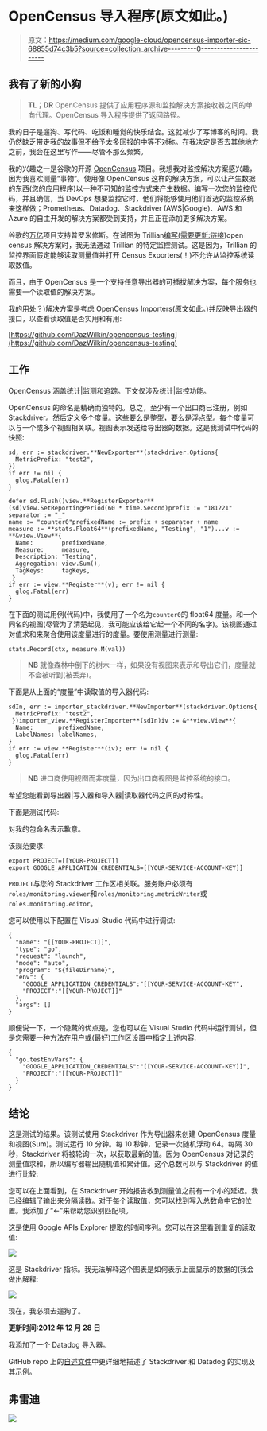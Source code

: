 # OpenCensus 导入程序(原文如此。)

> 原文：<https://medium.com/google-cloud/opencensus-importer-sic-68855d74c3b5?source=collection_archive---------0----------------------->

## 我有了新的小狗

> **TL；DR** OpenCensus 提供了应用程序源和监控解决方案接收器之间的单向代理。OpenCensus 导入程序提供了返回路径。

我的日子是遛狗、写代码、吃饭和睡觉的快乐结合。这就减少了写博客的时间。我仍然缺乏带走我的故事但不给予太多回报的中等不对称。在我决定是否去其他地方之前，我会在这里写作——尽管不那么频繁。

我的兴趣之一是谷歌的开源 [OpenCensus](http://opencensus.io) 项目。我想我对监控解决方案感兴趣，因为我喜欢测量“事物”。使用像 OpenCensus 这样的解决方案，可以让产生数据的东西(您的应用程序)以一种不可知的监控方式来产生数据。编写一次您的监控代码，并且确信，当 DevOps 想要监控它时，他们将能够使用他们首选的监控系统来这样做；Prometheus、Datadog、Stackdriver (AWS|Google)、AWS 和 Azure 的自主开发的解决方案都受到支持，并且正在添加更多解决方案。

谷歌的[万亿](http://github.com/google/trillian)项目支持普罗米修斯。在试图为 Trillian[编写(需要更新:](https://github.com/google/trillian)[链接](https://gist.github.com/DazWilkin/cb0592ff63fbb4fed1c473e7aeb5a3a5))open census 解决方案时，我无法通过 Trillian 的特定监控测试。这是因为，Trillian 的监控界面假定能够读取测量值并打开 Census Exporters(！)不允许从监控系统读取数值。

而且，由于 OpenCensus 是一个支持任意导出器的可插拔解决方案，每个服务也需要一个读取值的解决方案。

我的用处？)解决方案是考虑 OpenCensus Importers(原文如此。)并反映导出器的接口，以查看读取值是否实用和有用:

[https://github.com/DazWilkin/opencensus-testing](https://github.com/DazWilkin/opencensus-testing)

## 工作

OpenCensus 涵盖统计|监测和追踪。下文仅涉及统计|监控功能。

OpenCensus 的命名是精确而独特的。总之，至少有一个出口商已注册，例如 Stackdriver。然后定义多个度量。这些要么是整型，要么是浮点型。每个度量可以与一个或多个视图相关联。视图表示发送给导出器的数据。这是我测试中代码的快照:

```
sd, err := stackdriver.**NewExporter**(stackdriver.Options{
  MetricPrefix: "test2",
})
if err != nil {
  glog.Fatal(err)
}

defer sd.Flush()view.**RegisterExporter**(sd)view.SetReportingPeriod(60 * time.Second)prefix := "181221"
separator := "_"
name := "counter0"prefixedName := prefix + separator + name
measure := **stats.Float64**(prefixedName, "Testing", "1")...v := **&view.View**{
  Name:        prefixedName,
  Measure:     measure,
  Description: "Testing",
  Aggregation: view.Sum(),
  TagKeys:     tagKeys,
 }
if err := view.**Register**(v); err != nil {
  glog.Fatal(err)
}
```

在下面的测试用例(代码)中，我使用了一个名为`counter0`的 float64 度量。和一个同名的视图(尽管为了清楚起见，我可能应该给它起一个不同的名字)。该视图通过对值求和来聚合使用该度量进行的度量。要使用测量进行测量:

```
stats.Record(ctx, measure.M(val))
```

> **NB** 就像森林中倒下的树木一样，如果没有视图来表示和导出它们，度量就不会被听到(被丢弃)。

下面是从上面的“度量”中读取值的导入器代码:

```
sdIn, err := importer_stackdriver.**NewImporter**(stackdriver.Options{
  MetricPrefix: "test2",
 })importer_view.**RegisterImporter**(sdIn)iv := &**view.View**{
  Name:       prefixedName,
  LabelNames: labelNames,
}
if err := view.**Register**(iv); err != nil {
  glog.Fatal(err)
}
```

> **NB** 进口商使用视图而非度量，因为出口商视图是监控系统的接口。

希望您能看到导出器|写入器和导入器|读取器代码之间的对称性。

下面是测试代码:

对我的包命名表示歉意。

该规范要求:

```
export PROJECT=[[YOUR-PROJECT]]
export GOOGLE_APPLICATION_CREDENTIALS=[[YOUR-SERVICE-ACCOUNT-KEY]]
```

`PROJECT`与您的 Stackdriver 工作区相关联。服务账户必须有`roles/monitoring.viewer`和`roles/monitoring.metricWriter`或`roles.monitoring.editor`。

您可以使用以下配置在 Visual Studio 代码中进行调试:

```
{
  "name": "[[YOUR-PROJECT]]",
  "type": "go",
  "request": "launch",
  "mode": "auto",
  "program": "${fileDirname}",
  "env": {
    "GOOGLE_APPLICATION_CREDENTIALS":"[[YOUR-SERVICE-ACCOUNT-KEY",
    "PROJECT":"[[YOUR-PROJECT]]"
  },
  "args": []
}
```

顺便说一下，一个隐藏的优点是，您也可以在 Visual Studio 代码中运行测试，但是您需要一种方法在用户或(最好)工作区设置中指定上述内容:

```
{
  "go.testEnvVars": {
    "GOOGLE_APPLICATION_CREDENTIALS":"[[YOUR-SERVICE-ACCOUNT-KEY]]",
    "PROJECT":"[[YOUR-PROJECT]]"
  }
}
```

## 结论

这是测试的结果。该测试使用 Stackdriver 作为导出器来创建 OpenCensus 度量和视图(Sum)。测试运行 10 分钟。每 10 秒钟，记录一次随机浮动 64。每隔 30 秒，Stackdriver 将被轮询一次，以获取最新的值。因为 OpenCensus 对记录的测量值求和，所以编写器输出随机值和累计值。这个总数可以与 Stackdriver 的值进行比较:

您可以在上面看到，在 Stackdriver 开始报告收到测量值之前有一个小的延迟。我已经编辑了输出来分隔读数。对于每个读取值，您可以找到写入总数命中它的位置。我添加了“←”来帮助您识别匹配项。

这是使用 Google APIs Explorer 提取的时间序列。您可以在这里看到重复的读取值:

![](img/a061ec0bd8c2ea38112daf69a19470e7.png)

这是 Stackdriver 指标。我无法解释这个图表是如何表示上面显示的数据的(我会做出解释:

![](img/d5775d223a93da1a6e1ae01927dcf32c.png)

现在，我必须去遛狗了。

**更新时间:2012 年 12 月 28 日**

我添加了一个 Datadog 导入器。

GitHub repo 上的[自述文件](https://github.com/dazwilkin/opencensus-testing/)中更详细地描述了 Stackdriver 和 Datadog 的实现及其示例。

## 弗雷迪

![](img/875ef167b12c587a1b81099e666c2604.png)